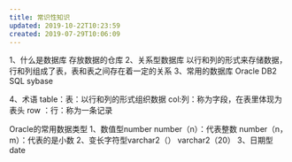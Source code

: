 ```yaml
---
title: 常识性知识
updated: 2019-10-22T10:23:59
created: 2019-07-29T10:06:09
---
```


1、什么是数据库
存放数据的仓库
2、关系型数据库
以行和列的形式来存储数据，行和列组成了表，表和表之间存在着一定的关系
3、常用的数据库
Oracle
DB2
SQL
sybase

4、术语
table：表：以行和列的形式组织数据
col:列：称为字段，在表里体现为表头
row ：行：称为一条记录

Oracle的常用数据类型
1、数值型number
number（n）：代表整数
number（n，m）：代表的是小数
2、变长字符型varchar2（）
varchar2（20）
3、日期型date


